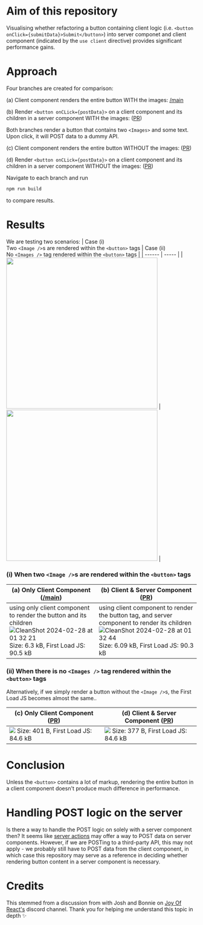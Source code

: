 
# Aim of this repository

Visualising whether refactoring a button containing client logic (i.e. `<button onClick={submitData}>Submit</button>`) into server componet and client component (indicated by the `use client` directive) provides significant performance gains.

# Approach

Four branches are created for comparison: 

(a) Client component renders the entire button WITH the images: [/main](https://github.com/sheleoni/nextJS-server-components-performance-optimization/tree/main)

(b) Render `<button onCLick={postData}>` on a client component and its children in a server component WITH the images: ([PR](https://github.com/sheleoni/nextJS-server-components-performance-optimization/pull/1))

Both branches render a button that contains two `<Images>` and some text. Upon click, it will POST data to a dummy API.

(c) Client component renders the entire button WITHOUT the images: ([PR](https://github.com/sheleoni/nextJS-server-components-performance-optimization/pull/2))

(d) Render `<button onCLick={postData}>` on a client component and its children in a server component WITHOUT the images: ([PR](https://github.com/sheleoni/nextJS-server-components-performance-optimization/pull/3))

<p>Navigate to each branch and run</p>

```bash
npm run build
```
to compare results.

# Results

We are testing two scenarios: 
| Case (i) <br /> Two `<Image />`s are rendered within the `<button>` tags | Case (ii) <br /> No `<Images />` tag rendered within the `<button>` tags |
| ------ | ----- |
| <img src="https://github.com/sheleoni/nextJS-server-components-performance-optimization/assets/85994674/57150e2d-e4e2-4c97-a7f1-4be0a357cca3" height="400"> | <img src="https://github.com/sheleoni/nextJS-server-components-performance-optimization/assets/85994674/591f7d21-a360-480c-bfd2-15f57e0e345a" width="400"> |

### (i) When two `<Image />`s are rendered within the `<button>` tags
| (a) Only Client Component ([/main](https://github.com/sheleoni/nextJS-server-components-performance-optimization/tree/main))| (b) Client & Server Component ([PR](https://github.com/sheleoni/nextJS-server-components-performance-optimization/pull/1)) |
|-----------------------|---------------------------|
|using only client component to render the button and its children ![CleanShot 2024-02-28 at 01 32 21](https://github.com/sheleoni/nextJS-server-components-performance-optimization/assets/85994674/3b5ef108-4553-4b60-a7cb-54e1c4ece290) Size: 6.3 kB, First Load JS: 90.5 kB | using client component to render the button tag, and server component to render its children ![CleanShot 2024-02-28 at 01 32 44](https://github.com/sheleoni/nextJS-server-components-performance-optimization/assets/85994674/5502274f-9e08-4415-bec0-1c7fc56be114) Size: 6.09 kB, First Load JS: 90.3 kB |

### (ii) When there is no `<Images />` tag rendered within the `<button>` tags

Alternatively, if we simply render a button without the `<Image />`s, the First Load JS becomes almost the same..
 
| (c) Only Client Component ([PR](https://github.com/sheleoni/nextJS-server-components-performance-optimization/pull/2)) | (d) Client & Server Component ([PR](https://github.com/sheleoni/nextJS-server-components-performance-optimization/pull/3)) |
|------------------------------------------------------------------------------------------------------------------------|----------------------------------------------------------------------------------------------------------------------------|
|<img src="https://github.com/sheleoni/nextJS-server-components-performance-optimization/assets/85994674/08ce9d73-3248-4f40-a479-1f8321928bbd"> Size: 401 B, First Load JS: 84.6 kB| <img src="https://github.com/sheleoni/nextJS-server-components-performance-optimization/assets/85994674/aa1bee1a-3df2-4259-be6d-bda85aa2e6c3"> Size: 377 B, First Load JS: 84.6 kB|

# Conclusion

Unless the `<button>` contains a lot of markup, rendering the entire button in a client component doesn't produce much difference in performance.

# Handling POST logic on the server

Is there a way to handle the POST logic on solely with a server component then? It seems like [server actions](https://nextjs.org/docs/app/building-your-application/data-fetching/server-actions-and-mutations) may offer a way to POST data on server components.  However, if we are POSTing to a third-party API, this may not apply - we probably still have to POST data from the client component, in which case this repository may serve as a reference in deciding whether rendering button content in a server component is necessary.  


# Credits

This stemmed from a discussion from with Josh and Bonnie on [Joy Of React's](https://www.joyofreact.com/) discord channel. Thank you for helping me understand this topic in depth ✨
